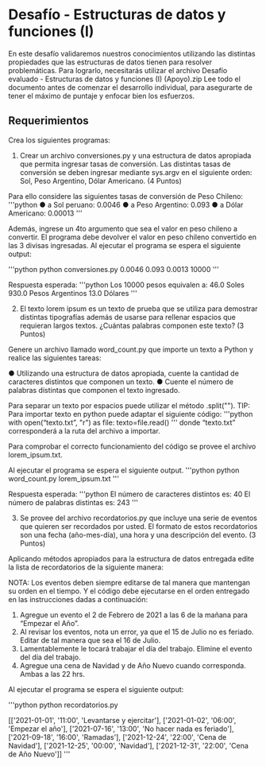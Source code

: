 # Desafío - Estructuras de datos y funciones (I)

En este desafío validaremos nuestros conocimientos utilizando las distintas propiedades que
las estructuras de datos tienen para resolver problemáticas. Para lograrlo, necesitarás utilizar
el archivo Desafío evaluado - Estructuras de datos y funciones (I) (Apoyo).zip
Lee todo el documento antes de comenzar el desarrollo individual, para asegurarte de tener
el máximo de puntaje y enfocar bien los esfuerzos.


## Requerimientos

Crea los siguientes programas:


1. Crear un archivo conversiones.py y una estructura de datos apropiada que permita
ingresar tasas de conversión. Las distintas tasas de conversión se deben ingresar
mediante sys.argv en el siguiente orden: Sol, Peso Argentino, Dólar Americano.
(4 Puntos)

Para ello considere las siguientes tasas de conversión de Peso Chileno:
'''python
● a Sol peruano: 0.0046
● a Peso Argentino: 0.093
● a Dólar Americano: 0.00013
'''

Además, ingrese un 4to argumento que sea el valor en peso chileno a convertir. El programa
debe devolver el valor en peso chileno convertido en las 3 divisas ingresadas.
Al ejecutar el programa se espera el siguiente output:

'''python
python conversiones.py 0.0046 0.093 0.0013 10000
'''

Respuesta esperada:
'''python
Los 10000 pesos equivalen a:
46.0 Soles
930.0 Pesos Argentinos
13.0 Dólares
'''

2. El texto lorem ipsum es un texto de prueba que se utiliza para demostrar distintas
tipografías además de usarse para rellenar espacios que requieran largos textos.
¿Cuántas palabras componen este texto? (3 Puntos)

Genere un archivo llamado word_count.py que importe un texto a Python y realice las
siguientes tareas:

● Utilizando una estructura de datos apropiada, cuente la cantidad de caracteres distintos que componen un texto.
● Cuente el número de palabras distintas que componen el texto ingresado. 

Para separar un texto por espacios puede utilizar el método .split("").
TIP: Para importar texto en python puede adaptar el siguiente código:
'''python
with open(“texto.txt”, "r") as file:
texto=file.read()
'''
donde “texto.txt” corresponderá a la ruta del archivo a importar.

Para comprobar el correcto funcionamiento del código se provee el archivo lorem_ipsum.txt.

Al ejecutar el programa se espera el siguiente output.
'''python
python word_count.py lorem_ipsum.txt
'''

Respuesta esperada:
'''python
El número de caracteres distintos es: 40
El número de palabras distintas es: 243
'''

3. Se provee del archivo recordatorios.py que incluye una serie de eventos que
quieren ser recordados por usted. El formato de estos recordatorios son una fecha
(año-mes-día), una hora y una descripción del evento. (3 Puntos)

Aplicando métodos apropiados para la estructura de datos entregada edite la lista de
recordatorios de la siguiente manera:

NOTA: Los eventos deben siempre editarse de tal manera que mantengan su
orden en el tiempo. Y el código debe ejecutarse en el orden entregado en las
instrucciones dadas a continuación:

1. Agregue un evento el 2 de Febrero de 2021 a las 6 de la mañana para “Empezar
el Año”.
2. Al revisar los eventos, nota un error, ya que el 15 de Julio no es feriado. Editar
de tal manera que sea el 16 de Julio.
3. Lamentablemente le tocará trabajar el día del trabajo. Elimine el evento del día
del trabajo.
4. Agregue una cena de Navidad y de Año Nuevo cuando corresponda. Ambas a
las 22 hrs.

Al ejecutar el programa se espera el siguiente output:

'''python
python recordatorios.py

[['2021-01-01', '11:00', 'Levantarse y ejercitar'],
['2021-01-02', '06:00', 'Empezar el año'],
['2021-07-16', '13:00', 'No hacer nada es feriado'],
['2021-09-18', '16:00', 'Ramadas'],
['2021-12-24', '22:00', 'Cena de Navidad'],
['2021-12-25', '00:00', 'Navidad'],
['2021-12-31', '22:00', 'Cena de Año Nuevo']]
'''
